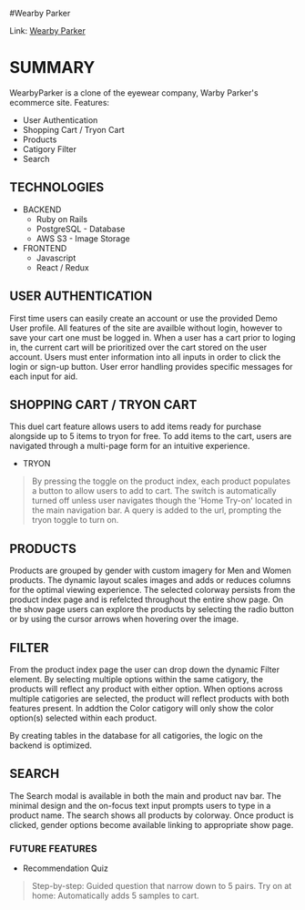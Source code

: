 #Wearby Parker

Link: [Wearby Parker](http://wearby-parker.herokuapp.com/#/)

# SUMMARY
WearbyParker is a clone of the eyewear company, Warby Parker's ecommerce site. 
Features:
  * User Authentication
  * Shopping Cart / Tryon Cart
  * Products
  * Catigory Filter
  * Search

## TECHNOLOGIES
* BACKEND
  * Ruby on Rails
  * PostgreSQL - Database
  * AWS S3 - Image Storage
* FRONTEND
  * Javascript
  * React / Redux


## USER AUTHENTICATION
First time users can easily create an account or use the provided Demo User profile. All features of the site are availble without login, however to save your cart one must be logged in. When a user has a cart prior to loging in, the current cart will be prioritized over the cart stored on the user account.
Users must enter information into all inputs in order to click the login or sign-up button. User error handling provides specific messages for each input for aid.

## SHOPPING CART / TRYON CART
This duel cart feature allows users to add items ready for purchase alongside up to 5 items to tryon for free. To add items to the cart, users are navigated through a multi-page form for an intuitive experience. 

* TRYON
> By pressing the toggle on the product index, each product populates a button to allow users to add to cart.
> The switch is automatically turned off unless user navigates though the 'Home Try-on' located in the main navigation bar. A query is added to the url, prompting the tryon toggle to turn on.


## PRODUCTS
Products are grouped by gender with custom imagery for Men and Women products. The dynamic layout scales images and adds or reduces columns for the optimal viewing experience. 
The selected colorway persists from the product index page and is refelcted throughout the entire show page. On the show page users can explore the products by selecting the radio button or by using the cursor arrows when hovering over the image. 

## FILTER
From the product index page the user can drop down the dynamic Filter element. By selecting multiple options within the same catigory, the products will reflect any product with either option. When options across multiple catigories are selected, the product will reflect products with both features present. In addtion the Color catigory will only show the color option(s) selected within each product.

By creating tables in the database for all catigories, the logic on the backend is optimized.

## SEARCH
The Search modal is available in both the main and product nav bar. The minimal design and the on-focus text input prompts users to type in a product name. The search shows all products by colorway. Once product is clicked, gender options become available linking to appropriate show page.

### FUTURE FEATURES
* Recommendation Quiz
> Step-by-step: Guided question that narrow down to 5 pairs.
> Try on at home: Automatically adds 5 samples to cart.
